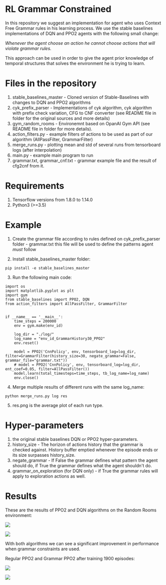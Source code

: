 # RL Grammar Constrained
In this repository we suggest an implementation for agent who uses Context Free Grammar rules in his learning process.
We use the stable baselines implementations of DQN and PPO2 agents with the following small change:

*Whenever the agent choose an action he cannot choose actions that will violate grammar rules.*

This approach can be used in order to give the agent prior knowledge of temporal structures that solves the environment he is trying to learn.


# Files in the repository
1. stable_baselines_master - Cloned version of Stable-Baselines with changes to DQN and PPO2 algorithms
2. cyk_prefix_parser - Implementations of cyk algorithm, cyk algorithm with prefix check variation, CFG to CNF converter (see README file in folder for the original sources and more details)
3. gym_random_rooms - Environemnt based on OpanAI Gym API (see README file in folder for more details).
4. action_filters.py - example filters of actions to be used as part of our algorithm (AllPassFilter, GrammarFilter)
5. merge_runs.py - plotting mean and std of several runs from tensorboard logs (after interpolation)
6. main.py - example main program to run
7. grammar.txt, grammar_cnf.txt - grammar example file and the result of cfg2cnf from it.

# Requirements
1. Tensorflow versions from 1.8.0 to 1.14.0
2. Python3 (>=3.5)

# Example
1. Create the grammar file according to rules defined on cyk_prefix_parser folder - grammar.txt
	this file will be used to define the patterns agent *must* follow

2. Install stable_baselines_master folder:
```
pip install -e stable_baselines_master
```

3. Run the following main code:
```
import os
import matplotlib.pyplot as plt
import gym
from stable_baselines import PPO2, DQN
from action_filters import AllPassFilter, GrammarFilter


if __name__ == '__main__':
    time_steps = 200000
    env = gym.make(env_id)

    log_dir = "./log/"
    log_name = "env_id_GrammarHistory30_PPO2"
	env.reset()

	model = PPO2('CnnPolicy', env, tensorboard_log=log_dir, filter=GrammarFilter(history_size=30, negate_grammar=False, grammar_file="grammar.txt"))
	# model = PPO2('CnnPolicy', env, tensorboard_log=log_dir, ent_coef=0.05, filter=AllPassFilter())
	model.learn(total_timesteps=time_steps, tb_log_name=log_name)
	env.close()
```
4. Merge multiple results of different runs with the same log_name:
```
python merge_runs.py log res
```
5. res.png is the average plot of each run type.

# Hyper-parameters
1. the original stable baselines DQN or PPO2 hyper-parameters.
2. history_size - The horizon of actions history that the grammar is checked against. History buffer emptied whenever the episode ends or its size surpasses history_size. 
3. negate_grammar - If False the grammar defines what pattern the agent should do, if True the grammar defines what the agent shouldn't do.
4. grammar_on_exploration (for DQN only) - if True the grammar rules will apply to exploration actions as well. 

# Results
These are the results of PPO2 and DQN algorithms on the Random Rooms environment:

![](https://github.com/nkami/rl_grammar_constrained/results/dqn_res.png)

![](https://github.com/nkami/rl_grammar_constrained/results/ppo_res.png)

With both algorithms we can see a significant improvement in performance when grammar constraints are used.

Regular PPO2 and Grammar PPO2 after training 1900 episodes:

![](https://github.com/nkami/rl_grammar_constrained/results/ppo2_grammar_1900eps.gif)

![](https://github.com/nkami/rl_grammar_constrained/results/ppo2_1900eps.gif)
